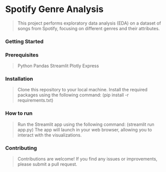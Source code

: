 # Spotify Genre Analysis
> This project performs exploratory data analysis (EDA) on a dataset of songs from Spotify, focusing on different genres and their attributes.


### Getting Started

### Prerequisites
> Python 
> Pandas 
> Streamlit 
> Plotly Express 

### Installation
> Clone this repository to your local machine.
> Install the required packages using the following command: (pip install -r requirements.txt)


### How to run

> Run the Streamlit app using the following command: (streamlit run app.py)
> The app will launch in your web browser, allowing you to interact with the visualizations.

### Contributing
> Contributions are welcome! If you find any issues or improvements, please submit a pull request.


